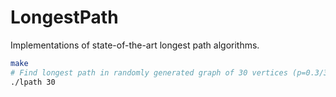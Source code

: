 # LongestPath
Implementations of state-of-the-art longest path algorithms.

```bash
make
# Find longest path in randomly generated graph of 30 vertices (p=0.3/30)
./lpath 30
```